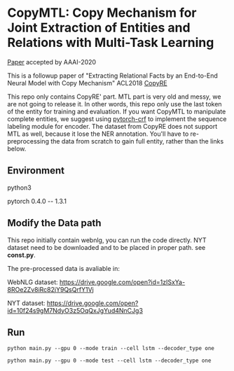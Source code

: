 # CopyMTL: Copy Mechanism for Joint Extraction of Entities and Relations with Multi-Task Learning

[Paper](https://arxiv.org/abs/1911.10438) accepted by AAAI-2020 

This is a followup paper of "Extracting Relational Facts by an End-to-End Neural Model with Copy Mechanism" ACL2018 [CopyRE](http://aclweb.org/anthology/P18-1047)

This repo only contains CopyRE' part. MTL part is very old and messy, we are not going to release it. 
In other words, this repo only use the last token of the entity for training and evaluation. If you want CopyMTL to manipulate complete entities, we suggest using [pytorch-crf](https://pytorch-crf.readthedocs.io/en/stable/) to implement the sequence labeling module for encoder. The dataset from CopyRE does not support MTL as well, because it lose the NER annotation. You'll have to re-preprocessing the data from scratch to gain full entity, rather than the links below.


## Environment

python3

pytorch 0.4.0 -- 1.3.1

## Modify the Data path

This repo initially contain webnlg, you can run the code directly.
NYT dataset need to be downloaded and to be placed in proper path. see **const.py**.

The pre-processed data is avaliable in:

WebNLG dataset:
 https://drive.google.com/open?id=1zISxYa-8ROe2Zv8iRc82jY9QsQrfY1Vj

NYT dataset:
 https://drive.google.com/open?id=10f24s9gM7NdyO3z5OqQxJgYud4NnCJg3
 


## Run

`python main.py --gpu 0 --mode train --cell lstm --decoder_type one`

`python main.py --gpu 0 --mode test --cell lstm --decoder_type one`



